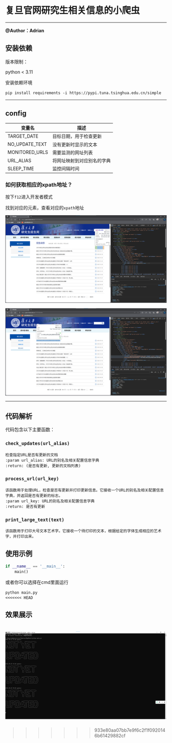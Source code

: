 # 复旦官网研究生相关信息的小爬虫
---
**@Author：Adrian**

## 安装依赖

版本限制：

python < 3.11

安装依赖环境

```
pip install requirements -i https://pypi.tuna.tsinghua.edu.cn/simple
```
---

## config

| 变量名         | 描述                       |
| -------------- | -------------------------- |
| TARGET_DATE    | 目标日期，用于检查更新     |
| NO_UPDATE_TEXT | 没有更新时显示的文本       |
| MONITORED_URLS | 需要监测的网址列表         |
| URL_ALIAS      | 将网址映射到对应别名的字典 |
| SLEEP_TIME     | 监控间隔时间               |

### 如何获取相应的xpath地址？

按下`f12`进入开发者模式

找到对应的元素，查看对应的`xpath`地址

![avatar](./pic/date.png)

![avatar](./pic/title.png)

---
## 代码解析

代码包含以下主要函数：

###  `check_updates(url_alias)`

```
检查指定URL是否有更新的文档
:param url_alias: URL的别名及相关配置信息字典
:return: (是否有更新, 更新的文档列表)
```

### `process_url(url_key)` 

```
该函数用于处理URL，检查是否有更新并打印更新信息。它接收一个URL的别名及相关配置信息字典，并返回是否有更新的标志。
:param url_key: URL的别名及相关配置信息字典
:return: 是否有更新
```

### `print_large_text(text)` 
```
该函数用于打印大号文本艺术字。它接收一个待打印的文本，根据给定的字体生成相应的艺术字，并打印出来。
```


## 使用示例

```python
if __name__ == '__main__':
    main()
```
或者你可以选择在cmd里面运行
```
python main.py
<<<<<<< HEAD
```

## 效果展示

![avatar](./pic/result.png)
=======
>>>>>>> 933e80aa07bb7e9f6c2f1f0920146b61429882cf

